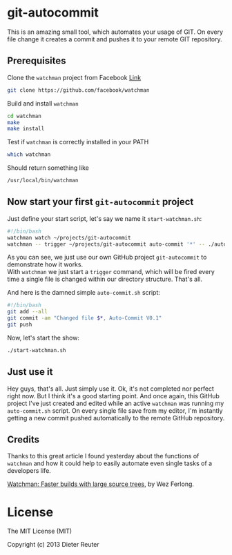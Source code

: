 git-autocommit
==============

This is an amazing small tool, which automates your usage of GIT.  On every file change it creates a commit and pushes it to your remote GIT repository. 



Prerequisites
-------------

Clone the `watchman` project from Facebook [Link](https://github.com/facebook/watchman)
```bash
git clone https://github.com/facebook/watchman
```

Build and install `watchman`
```bash
cd watchman
make
make install
```

Test if `watchman` is correctly installed in your PATH
```bash
which watchman
```
Should return something like
```bash
/usr/local/bin/watchman
```


Now start your first `git-autocommit` project
---------------------------------------------

Just define your start script, let's say we name it `start-watchman.sh`:
```bash
#!/bin/bash
watchman watch ~/projects/git-autocommit
watchman -- trigger ~/projects/git-autocommit auto-commit '*' -- ./auto-commit.sh
```

As you can see, we just use our own GitHub project `git-autocommit` to demonstrate how it works.  
With `watchman` we just start a `trigger` command, which will be fired every time a single file 
is changed within our directory structure.  That's all.

And here is the damned simple `auto-commit.sh` script:
```bash
#!/bin/bash
git add --all
git commit -am "Changed file $*, Auto-Commit V0.1"
git push
```

Now, let's start the show:
```bash
./start-watchman.sh
```


Just use it
-----------

Hey guys, that's all.  Just simply use it.
Ok, it's not completed nor perfect right now.  But I think it's a good starting point.
And once again, this GitHub project I've just created and edited while an active `watchman` was running my `auto-commit.sh` script.
On every single file save from my editor, I'm instantly getting a new commit pushed automatically to the remote GitHub repository.


Credits
-------

Thanks to this great article I found yesterday about the functions of `watchman` and how it could help to easily
automate even single tasks of a developers life.

[Watchman: Faster builds with large source trees](https://www.facebook.com/notes/facebook-engineering/watchman-faster-builds-with-large-source-trees/10151457195103920), by Wez Ferlong.



License
=======
The MIT License (MIT)

Copyright (c) 2013 Dieter Reuter

